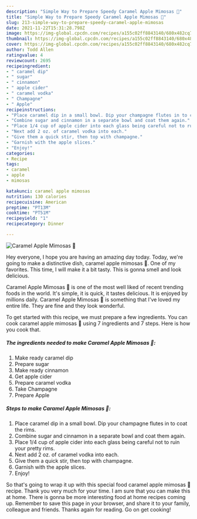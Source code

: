 ```yaml
---
description: "Simple Way to Prepare Speedy Caramel Apple Mimosas 🍎"
title: "Simple Way to Prepare Speedy Caramel Apple Mimosas 🍎"
slug: 213-simple-way-to-prepare-speedy-caramel-apple-mimosas
date: 2021-11-22T15:31:28.798Z
image: https://img-global.cpcdn.com/recipes/a155c02ff8843140/680x482cq70/caramel-apple-mimosas-recipe-main-photo.jpg
thumbnail: https://img-global.cpcdn.com/recipes/a155c02ff8843140/680x482cq70/caramel-apple-mimosas-recipe-main-photo.jpg
cover: https://img-global.cpcdn.com/recipes/a155c02ff8843140/680x482cq70/caramel-apple-mimosas-recipe-main-photo.jpg
author: Todd Allen
ratingvalue: 4
reviewcount: 2695
recipeingredient:
- " caramel dip"
- " sugar"
- " cinnamon"
- " apple cider"
- " caramel vodka"
- " Champagne"
- " Apple"
recipeinstructions:
- "Place caramel dip in a small bowl. Dip your champagne flutes in to coat the rims."
- "Combine sugar and cinnamon in a separate bowl and coat them again."
- "Place 1/4 cup of apple cider into each glass being careful not to ruin your pretty rims."
- "Next add 2 oz. of caramel vodka into each."
- "Give them a quick stir, then top with champagne."
- "Garnish with the apple slices."
- "Enjoy!"
categories:
- Recipe
tags:
- caramel
- apple
- mimosas

katakunci: caramel apple mimosas 
nutrition: 130 calories
recipecuisine: American
preptime: "PT13M"
cooktime: "PT51M"
recipeyield: "1"
recipecategory: Dinner

---
```



![Caramel Apple Mimosas 🍎](https://img-global.cpcdn.com/recipes/a155c02ff8843140/680x482cq70/caramel-apple-mimosas-recipe-main-photo.jpg)

Hey everyone, I hope you are having an amazing day today. Today, we're going to make a distinctive dish, caramel apple mimosas 🍎. One of my favorites. This time, I will make it a bit tasty. This is gonna smell and look delicious.



Caramel Apple Mimosas 🍎 is one of the most well liked of recent trending foods in the world. It's simple, it is quick, it tastes delicious. It is enjoyed by millions daily. Caramel Apple Mimosas 🍎 is something that I've loved my entire life. They are fine and they look wonderful.


To get started with this recipe, we must prepare a few ingredients. You can cook caramel apple mimosas 🍎 using 7 ingredients and 7 steps. Here is how you cook that.

<!--inarticleads1-->

##### The ingredients needed to make Caramel Apple Mimosas 🍎:

1. Make ready  caramel dip
1. Prepare  sugar
1. Make ready  cinnamon
1. Get  apple cider
1. Prepare  caramel vodka
1. Take  Champagne
1. Prepare  Apple




<!--inarticleads2-->

##### Steps to make Caramel Apple Mimosas 🍎:

1. Place caramel dip in a small bowl. Dip your champagne flutes in to coat the rims.
1. Combine sugar and cinnamon in a separate bowl and coat them again.
1. Place 1/4 cup of apple cider into each glass being careful not to ruin your pretty rims.
1. Next add 2 oz. of caramel vodka into each.
1. Give them a quick stir, then top with champagne.
1. Garnish with the apple slices.
1. Enjoy!




So that's going to wrap it up with this special food caramel apple mimosas 🍎 recipe. Thank you very much for your time. I am sure that you can make this at home. There is gonna be more interesting food at home recipes coming up. Remember to save this page in your browser, and share it to your family, colleague and friends. Thanks again for reading. Go on get cooking!
